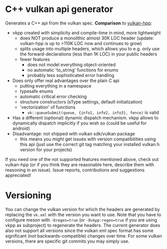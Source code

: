 C++ vulkan api generator
========================

Generates a C++ api from the vulkan spec.
__Comparison__ to [vulkan-hpp](https://github.com/KhronosGroup/Vulkan-Hpp):

- vkpp created with simplicity and compile-time in mind, more lightweight
	- does NOT produce a monolithic almost 30K LOC header (update: vulkan-hpp is up to >110K LOC now and continues to grow)
	- splits usage into multiple headers, which allows you to
	  e.g. only use the forward-declarations (less than 1K LOC) in
	  your public headers
	- fewer features
		- does not model everything object-oriented
		- no automatic 'to_string' functions for enums
		- probably less sophisticated error handling
- Does only offer real advantages over the plain C api
	- putting everything in a namespace
	- typesafe enums
	- automatic critical error checking
	- structure constructors (sType settings, default initialization)
	- 'vectorization' of functions
		- ```vk::queueSubmit(queue, {info1, info2, info3}, fence)``` is valid
- Has a different (optional) dynamic dispatch mechanism. vkpp allows to
  dynamically dispatch implicitly if you wish so (could be useful for android)
- Disadvantage: not shipped with vulkan sdk/vulkan package
	- this means you might get issues with version compatibilities
	  using this api (just use the correct git tag matching your installed
	  vulkan.h version for your projects)

If you need one of the not supported features mentioned above, check
out vulkan-hpp (or if you think they are reasonable here, describe
them with reasoning in an issue).
Issue reports, contributions and suggestions appreciated!

# Versioning

You can change the vulkan version for which the headers are generated by
replacing the `vk.xml` with the version you want to use.
Note that you have to configure meson with `-Dregen=true` (or
`-Dvkpp:regen=true` if you are using vkpp as subproject) to
regenerate the headers. The current generator does also not support
all versions since the vulkan xml spec format has some significant
(not backwards-compatible) changes over time.
For some vulkan versions, there are specific git commits you may simply use.
